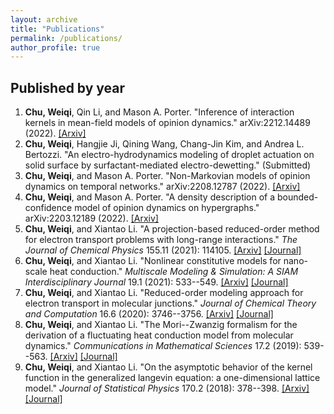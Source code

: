 ```yaml
---
layout: archive
title: "Publications"
permalink: /publications/
author_profile: true
---
```

<!-- {% if author.googlescholar %}
You can also find my articles on <u><a href="{{author.googlescholar}}">my Google Scholar profile</a>.</u>
{% endif %}

{% include base_path %}

{% for post in site.publications reversed %}
  {% include archive-single.html %}
{% endfor %}
-->


Published by year
---
1. <b>Chu, Weiqi</b>, Qin Li, and Mason A. Porter. "Inference of interaction kernels in mean-field models of opinion dynamics." arXiv:2212.14489 (2022). [[Arxiv]](https://arxiv.org/abs/2212.14489)
2. <b>Chu, Weiqi</b>, Hangjie Ji, Qining Wang, Chang-Jin Kim, and Andrea L. Bertozzi. "An electro-hydrodynamics modeling of droplet actuation on solid surface by surfactant-mediated electro-dewetting." (Submitted)
3. <b>Chu, Weiqi</b>, and Mason A. Porter. "Non-Markovian models of opinion dynamics on temporal networks." arXiv:2208.12787 (2022). [[Arxiv]](https://arxiv.org/abs/2208.12787)
4. <b>Chu, Weiqi</b>, and Mason A. Porter. "A density description of a bounded-confidence model of opinion dynamics on hypergraphs." arXiv:2203.12189 (2022). [[Arxiv]](https://arxiv.org/abs/2203.12189)
5. <b>Chu, Weiqi</b>, and Xiantao Li. "A projection-based reduced-order method for electron transport problems with long-range interactions." <i>The Journal of Chemical Physics</i> 155.11 (2021): 114105. [[Arxiv]](https://arxiv.org/abs/2106.03240) [[Journal]](https://aip.scitation.org/doi/abs/10.1063/5.0059355)
6. <b>Chu, Weiqi</b>, and Xiantao Li. "Nonlinear constitutive models for nano-scale heat conduction." <i>Multiscale Modeling & Simulation: A SIAM Interdisciplinary Journal</i> 19.1 (2021): 533--549. [[Arxiv]](https://arxiv.org/abs/1803.11231) [[Journal]](https://epubs.siam.org/doi/abs/10.1137/19M1257664?casa_token=GCQF5sSZI9MAAAAA:JVXInuTENE_1c6GyHkqazm0eXVOvAl5JBpO2ItxGPiuy4Lcgg2YwQjl7SMCEDWzVFv40LmVpeo0)
7. <b>Chu, Weiqi</b>, and Xiantao Li. "Reduced-order modeling approach for electron transport in molecular junctions." <i>Journal of Chemical Theory and Computation</i> 16.6 (2020): 3746--3756. [[Arxiv]](https://arxiv.org/abs/1911.00148) [[Journal]](https://pubs.acs.org/doi/abs/10.1021/acs.jctc.9b01090)
8. <b>Chu, Weiqi</b>, and Xiantao Li. "The Mori--Zwanzig formalism for the derivation of a fluctuating heat conduction model from molecular dynamics." <i>Communications in Mathematical Sciences</i> 17.2 (2019): 539--563. [[Arxiv]](https://arxiv.org/abs/1709.05928) [[Journal]](https://intlpress.com/site/pub/pages/journals/items/cms/content/vols/0017/0002/a010/index.php)
9. <b>Chu, Weiqi</b>, and Xiantao Li. "On the asymptotic behavior of the kernel function in the generalized langevin equation: a one-dimensional lattice model." <i>Journal of Statistical Physics</i> 170.2 (2018): 378--398. [[Arxiv]](https://arxiv.org/abs/1708.04995) [[Journal]](https://link.springer.com/article/10.1007/s10955-017-1927-3)

